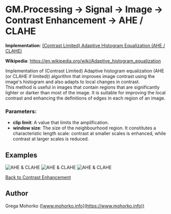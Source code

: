 # GM.Processing -> Signal -> Image -> Contrast Enhancement -> AHE / CLAHE

**Implementation**: [(Contrast Limited) Adaptive Histogram Equalization (AHE / CLAHE)](AdaptiveHistogramEqualization.cs)

**Wikipedia**: https://en.wikipedia.org/wiki/Adaptive_histogram_equalization

Implementation of (Contrast Limited) Adaptive histogram equalization (AHE (or CLAHE if limited)) algorithm that improves image contrast using the image's histogram and also adapts to local changes in contrast.<br/>
This method is useful in images that contain regions that are significantly lighter or darker than most of the image. It is suitable for improving the local contrast and enhancing the definitions of edges in each region of an image.

### Parameters:
- **clip limit**: A value that limits the amplification.
- **window size**: The size of the neighbourhood region. It constitutes a characteristic length scale: contrast at smaller scales is enhanced, while contrast at larger scales is reduced.

## Examples

![AHE & CLAHE](/Documentation/Signal/Image/Contrast%20Enhancement/AHE/AHE%20&%20CLAHE%20Schonbrunn%20garden%201.gif "(Contrast Limited) Adaptive Histogram Equalization ((CL)AHE)")
![AHE & CLAHE](/Documentation/Signal/Image/Contrast%20Enhancement/AHE/AHE%20&%20CLAHE%20Schonbrunn%20garden%202.gif "(Contrast Limited) Adaptive Histogram Equalization ((CL)AHE)")
![AHE & CLAHE](/Documentation/Signal/Image/Contrast%20Enhancement/AHE/AHE%20&%20CLAHE%20Schonbrunn%20entrance.gif "(Contrast Limited) Adaptive Histogram Equalization ((CL)AHE)")

[Back to Contrast Enhancement](/src/GM.Processing/GM.Processing/Signal/Image/ContrastEnhancement)

## Author
Grega Mohorko ([www.mohorko.info](https://www.mohorko.info))
